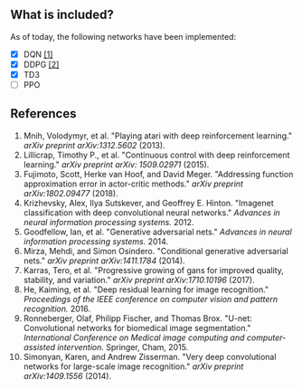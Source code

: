 ## What is included?

As of today, the following networks have been implemented:

- [x] DQN [[1]](http://arxiv.org/abs/1312.5602)
- [x] DDPG [[2]](http://arxiv.org/abs/1509.02971)
- [x] TD3
- [ ] PPO

## References

1. Mnih, Volodymyr, et al. "Playing atari with deep reinforcement learning." *arXiv preprint arXiv:1312.5602* (2013).
2. Lillicrap, Timothy P., et al. "Continuous control with deep reinforcement learning." *arXiv preprint arXiv:
   1509.02971* (2015).
3. Fujimoto, Scott, Herke van Hoof, and David Meger. "Addressing function approximation error in actor-critic
   methods." *arXiv preprint arXiv:1802.09477* (2018).
4. Krizhevsky, Alex, Ilya Sutskever, and Geoffrey E. Hinton. "Imagenet classification with deep convolutional neural
   networks." *Advances in neural information processing systems.* 2012.
5. Goodfellow, Ian, et al. "Generative adversarial nets." *Advances in neural information processing systems.* 2014.
6. Mirza, Mehdi, and Simon Osindero. "Conditional generative adversarial nets." *arXiv preprint arXiv:1411.1784* (2014).
7. Karras, Tero, et al. "Progressive growing of gans for improved quality, stability, and variation." *arXiv preprint
   arXiv:1710.10196* (2017).
8. He, Kaiming, et al. "Deep residual learning for image recognition." *Proceedings of the IEEE conference on computer
   vision and pattern recognition.* 2016.
9. Ronneberger, Olaf, Philipp Fischer, and Thomas Brox. "U-net: Convolutional networks for biomedical image
   segmentation." *International Conference on Medical image computing and computer-assisted intervention.* Springer,
   Cham, 2015.
10. Simonyan, Karen, and Andrew Zisserman. "Very deep convolutional networks for large-scale image recognition." *arXiv
    preprint arXiv:1409.1556* (2014).

